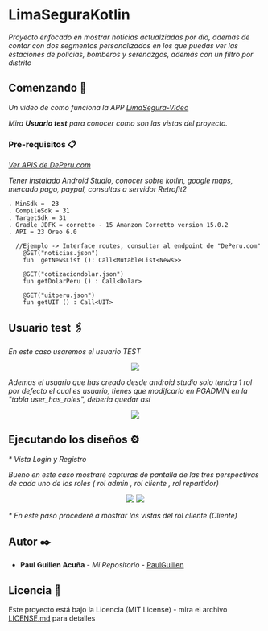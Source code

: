 # LimaSeguraKotlin

_Proyecto enfocado en mostrar noticias actualziadas por día, ademas de contar con dos segmentos personalizados en los que puedas ver las estaciones de polícias,
bomberos y serenazgos, además con un filtro por distrito_

## Comenzando 🚀
_Un video de como funciona la APP [LimaSegura-Video](https://user-images.githubusercontent.com/43099030/164521101-2f478148-5bf4-4fae-a95f-de9f18063a34.mp4)_

_Mira **Usuario test** para conocer como son las vistas del proyecto._

### Pre-requisitos 📋

_[Ver APIS de DePeru.com](https://www.deperu.com/api/)_

_Tener instalado Android Studio, conocer sobre kotlin, google maps, mercado pago, paypal, consultas a servidor Retrofit2_

```
. MinSdk =  23
. CompileSdk = 31
. TargetSdk = 31
. Gradle JDFK = corretto - 15 Amanzon Corretto version 15.0.2
. API = 23 Oreo 6.0
```

```
  //Ejemplo -> Interface routes, consultar al endpoint de "DePeru.com"
    @GET("noticias.json")
    fun  getNewsList (): Call<MutableList<News>>

    @GET("cotizaciondolar.json")
    fun getDolarPeru () : Call<Dolar>
    
    @GET("uitperu.json")
    fun getUIT () : Call<UIT>

```

## Usuario test 🖇️

_En este caso usaremos el usuario TEST_

<p align="center">
 <img src="hhttps://i.postimg.cc/W3f7bTK2/Usuario.png"/>
</p>

_Ademas el usuario que has creado desde android studio solo tendra 1 rol por defecto el cual es usuario, tienes que modifcarlo en PGADMIN en la "tabla user_has_roles", deberia quedar así_
  
 <p align="center">
 <img src="https://i.postimg.cc/65CjQ6gp/roles.png"/>
</p>

## Ejecutando los diseños ⚙️
_* Vista Login y Registro_

_Bueno en este caso mostraré capturas de pantalla de las tres perspectivas de cada uno de los roles ( rol admin , rol cliente , rol repartidor)_


<p align="center">
 <img src="https://i.postimg.cc/pdjdCFrk/1.png"/>
 <img src="https://i.postimg.cc/t4ZRRx3y/2.png"/>
</p>

_* En este paso procederé a mostrar las vistas del rol cliente (Cliente)_

<p align="center">

</p>




## Autor ✒️

* **Paul Guillen Acuña** - *Mi Repositorio* - [PaulGuillen](https://github.com/PaulGuillen?tab=repositories)

## Licencia 📄

Este proyecto está bajo la Licencia (MIT License) - mira el archivo [LICENSE.md](LICENSE.md) para detalles

